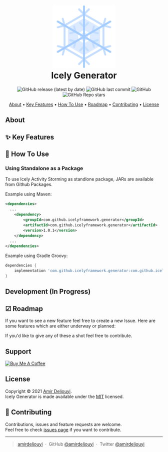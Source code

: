 <h1 align="center">
  <br>
  <a href="https://github.com/IcelyFramework/icely-generator"><img src="docs/snowflake.png" alt="Icely Generator" width="200"></a>
  <br>
  Icely Generator
  <br>
</h1>

<!-- <h4 align="center">A Modeling Tool and metamodel for explore, visualize, design, formalize business domain.</h4> -->

<p align="center">
  <img alt="GitHub release (latest by date)" src="https://img.shields.io/github/v/release/IcelyFramework/icely-generator">
  <img alt="GitHub last commit" src="https://img.shields.io/github/last-commit/IcelyFramework/icely-generator">
  <img alt="GitHub" src="https://img.shields.io/github/license/IcelyFramework/icely-generator">
  <img alt="GitHub Repo stars" src="https://img.shields.io/github/stars/IcelyFramework/icely-generator?style=social">
</p>

<p align="center">
  <a href="#about">About</a> •
  <a href="#user-content--key-features">Key Features</a> •
  <a href="#user-content--how-to-use">How To Use</a> •
  <a href="#user-content--roadmap">Roadmap</a> •
  <a href="#user-content--contributing">Contributing</a> •
  <a href="#license">License</a>
</p>

<!-- ![screenshot](docs/screenshot.png) -->

## About

## ✨ Key Features

## 🚀 How To Use

### Using Standalone as a Package
To use Icely Activity Storming as standlone package, JARs are available from Github Packages.

Example using Maven:
```xml
<dependencies>
  ...
    <dependency>
        <groupId>com.github.icelyframework.generator</groupId>
        <artifactId>com.github.icelyframework.generator</artifactId>
        <version>1.0.1</version>
    </dependency>
  ...
</dependencies>
```

Example using Gradle Groovy:
```groovy
dependencies {
    implementation 'com.github.icelyframework.generator:com.github.icelyframework.generator:1.0.0'
}
```
## Development (In Progress)

## ☑ Roadmap
If you want to see a new feature feel free to create a new Issue. Here are some features which are either underway or planned:


If you'd like to give any of these a shot feel free to contribute.

## Support

<a href="https://www.buymeacoffee.com/amirdeljouyi" target="_blank"><img src="https://www.buymeacoffee.com/assets/img/custom_images/purple_img.png" alt="Buy Me A Coffee" style="height: 41px !important;width: 174px !important;box-shadow: 0px 3px 2px 0px rgba(190, 190, 190, 0.5) !important;-webkit-box-shadow: 0px 3px 2px 0px rgba(190, 190, 190, 0.5) !important;" ></a>

## License

Copyright © 2021 [Amir Deljouyi](https://github.com/amirdeljouyi).  
Icely Generator is made available under the [MIT](https://github.com/IcelyFramework/icely-annotator/blob/main/LICENSE) licensed.

## 🤝 Contributing
Contributions, issues and feature requests are welcome.  
Feel free to check [issues page](https://github.com/IcelyFramework/icely-annotator/issues) if you want to contribute.

---

> [amirdeljouyi](http://ce.sharif.edu/~deljouyi) &nbsp;&middot;&nbsp;
> GitHub [@amirdeljouyi](https://github.com/amirdeljouyi) &nbsp;&middot;&nbsp;
> Twitter [@amirdeljouyi](https://twitter.com/amirdeljouyi)
